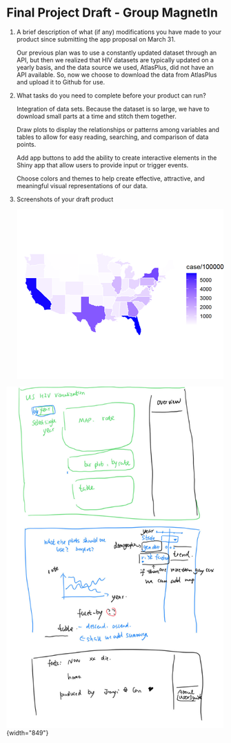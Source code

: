 # Final Project Draft - Group MagnetIn

1.  A brief description of what (if any) modifications you have made to your product since submitting the app proposal on March 31.

    Our previous plan was to use a constantly updated dataset through an API, but then we realized that HIV datasets are typically updated on a yearly basis, and the data source we used, AtlasPlus, did not have an API available. So, now we choose to download the data from AtlasPlus and upload it to Github for use.

2.  What tasks do you need to complete before your product can run?

    Integration of data sets. Because the dataset is so large, we have to download small parts at a time and stitch them together.

    Draw plots to display the relationships or patterns among variables and tables to allow for easy reading, searching, and comparison of data points.

    Add app buttons to add the ability to create interactive elements in the Shiny app that allow users to provide input or trigger events.

    Choose colors and themes to help create effective, attractive, and meaningful visual representations of our data.

3.  Screenshots of your draft product

    ![](map_draft.png)

![](draft.jpg){width="849"}
